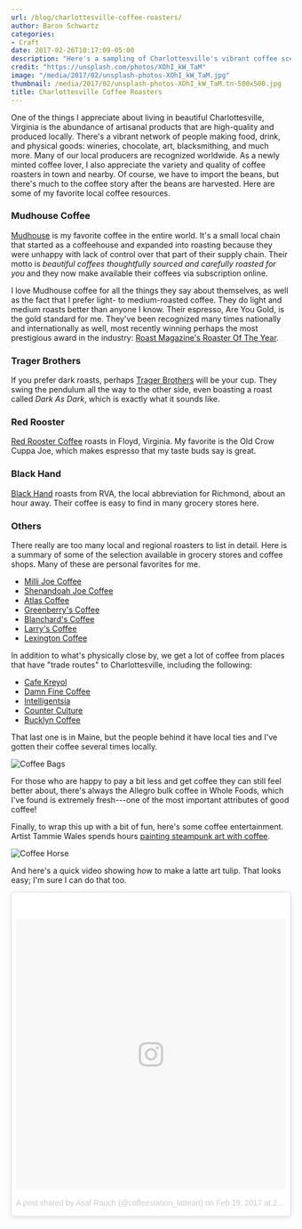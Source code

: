 ```yaml
---
url: /blog/charlottesville-coffee-roasters/
author: Baron Schwartz
categories:
- Craft
date: 2017-02-26T10:17:09-05:00
description: "Here's a sampling of Charlottesville's vibrant coffee scene."
credit: "https://unsplash.com/photos/XOhI_kW_TaM"
image: "/media/2017/02/unsplash-photos-XOhI_kW_TaM.jpg"
thumbnail: /media/2017/02/unsplash-photos-XOhI_kW_TaM.tn-500x500.jpg
title: Charlottesville Coffee Roasters
---
```


One of the things I appreciate about living in beautiful Charlottesville,
Virginia is the abundance of artisanal products that are high-quality and
produced locally. There's a vibrant network of people making food, drink, and
physical goods: wineries, chocolate, art, blacksmithing, and much more. Many of
our local producers are recognized worldwide. As a newly minted coffee lover, I
also appreciate the variety and quality of coffee roasters in town and nearby.
Of course, we have to import the beans, but there's much to the coffee story
after the beans are harvested. Here are some of my favorite local coffee
resources.

<!--more-->

### Mudhouse Coffee

[Mudhouse](http://mudhouse.com/) is my favorite coffee in the entire world. It's
a small local chain that started as a coffeehouse and expanded into roasting
because they were unhappy with lack of control over that part of their supply
chain. Their motto is _beautiful coffees thoughtfully sourced and carefully
roasted for you_ and they now make available their coffees via subscription
online.

I love Mudhouse coffee for all the things they say about themselves, as well as
the fact that I prefer light- to medium-roasted coffee. They do light and medium
roasts better than anyone I know. Their espresso, Are You Gold, is the gold
standard for me. They've been recognized many times nationally and
internationally as well, most recently winning perhaps the most prestigious
award in the industry: [Roast Magazine's Roaster Of The
Year](http://mudhouse.com/mudhouse-named-2017-micro-roaster-year/).

### Trager Brothers

If you prefer dark roasts, perhaps [Trager
Brothers](http://www.tbcroasters.com/) will be your cup. They swing the pendulum
all the way to the other side, even boasting a roast called _Dark As Dark_,
which is exactly what it sounds like.

### Red Rooster

[Red Rooster Coffee](https://redroostercoffee.com/) roasts in Floyd, Virginia.
My favorite is the Old Crow Cuppa Joe, which makes espresso that my taste buds
say is great.

### Black Hand

[Black Hand](http://blackhandcoffeeco.com/) roasts from RVA, the local
abbreviation for Richmond, about an hour away. Their coffee is easy to find in
many grocery stores here.

### Others

There really are too many local and regional roasters to list in detail. Here is
a summary of some of the selection available in grocery stores and coffee shops.
Many of these are personal favorites for me.

- [Milli Joe Coffee](https://www.yelp.com/biz/milli-coffee-roasters-charlottesville)
- [Shenandoah Joe Coffee](http://shenandoahjoe.com/)
- [Atlas Coffee](http://www.atlascoffeecville.com/)
- [Greenberry's Coffee](https://greenberrys.com/)
- [Blanchard's Coffee](https://blanchardscoffee.com/)
- [Larry's Coffee](https://larryscoffee.com/)
- [Lexington Coffee](http://www.lexingtoncoffee.com/)

In addition to what's physically close by, we get a lot of coffee from places
that have "trade routes" to Charlottesville, including the following:

- [Cafe Kreyol](http://www.coffeehunterproject.com/shop/defense-against-the-dark-arts)
- [Damn Fine Coffee](http://www.damnfinechicago.com/)
- [Intelligentsia](https://www.intelligentsiacoffee.com/)
- [Counter Culture](https://counterculturecoffee.com/)
- [Bucklyn Coffee](http://bucklyncoffee.com/)

That last one is in Maine, but the people behind it have local ties and I've
gotten their coffee several times locally.

![Coffee Bags](/media/2017/02/coffee-bags.jpg)

For those who are happy to pay a bit less and get coffee they can still feel
better about, there's always the Allegro bulk coffee in Whole Foods, which I've
found is extremely fresh---one of the most important attributes of good coffee!

Finally, to wrap this up with a bit of fun, here's some coffee entertainment.
Artist Tammie Wales spends hours [painting steampunk art with coffee](http://www.boredpanda.com/it-takes-hours-to-paint-steampunk-art-using-real-coffee/).

![Coffee Horse](/media/2017/02/coffee-horse.jpg)

And here's a quick video showing how to make a latte art tulip. That looks easy;
I'm sure I can do that too.

<blockquote class="instagram-media" data-instgrm-version="7" style=" background:#FFF; border:0; border-radius:3px; box-shadow:0 0 1px 0 rgba(0,0,0,0.5),0 1px 10px 0 rgba(0,0,0,0.15); margin: 1px; max-width:658px; padding:0; width:99.375%; width:-webkit-calc(100% - 2px); width:calc(100% - 2px);"><div style="padding:8px;"> <div style=" background:#F8F8F8; line-height:0; margin-top:40px; padding:50.0% 0; text-align:center; width:100%;"> <div style=" background:url(data:image/png;base64,iVBORw0KGgoAAAANSUhEUgAAACwAAAAsCAMAAAApWqozAAAABGdBTUEAALGPC/xhBQAAAAFzUkdCAK7OHOkAAAAMUExURczMzPf399fX1+bm5mzY9AMAAADiSURBVDjLvZXbEsMgCES5/P8/t9FuRVCRmU73JWlzosgSIIZURCjo/ad+EQJJB4Hv8BFt+IDpQoCx1wjOSBFhh2XssxEIYn3ulI/6MNReE07UIWJEv8UEOWDS88LY97kqyTliJKKtuYBbruAyVh5wOHiXmpi5we58Ek028czwyuQdLKPG1Bkb4NnM+VeAnfHqn1k4+GPT6uGQcvu2h2OVuIf/gWUFyy8OWEpdyZSa3aVCqpVoVvzZZ2VTnn2wU8qzVjDDetO90GSy9mVLqtgYSy231MxrY6I2gGqjrTY0L8fxCxfCBbhWrsYYAAAAAElFTkSuQmCC); display:block; height:44px; margin:0 auto -44px; position:relative; top:-22px; width:44px;"></div></div><p style=" color:#c9c8cd; font-family:Arial,sans-serif; font-size:14px; line-height:17px; margin-bottom:0; margin-top:8px; overflow:hidden; padding:8px 0 7px; text-align:center; text-overflow:ellipsis; white-space:nowrap;"><a href="https://www.instagram.com/p/BQsJdDVFtRz/" style=" color:#c9c8cd; font-family:Arial,sans-serif; font-size:14px; font-style:normal; font-weight:normal; line-height:17px; text-decoration:none;">A post shared by Asaf Rauch (@coffeestation_latteart)</a> on <time style=" font-family:Arial,sans-serif; font-size:14px; line-height:17px;" datetime="2017-02-19T10:27:45+00:00">Feb 19, 2017 at 2:27am PST</time></p></div></blockquote>
<script async defer src="//platform.instagram.com/en_US/embeds.js"></script>

